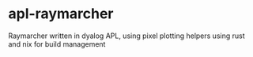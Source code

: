 # apl-raymarcher
Raymarcher written in dyalog APL, using pixel plotting helpers using rust and nix for build management
